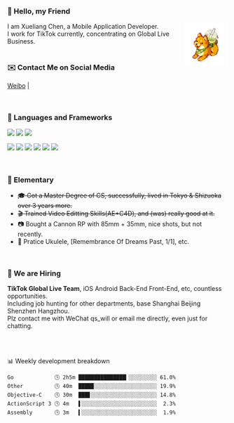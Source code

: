 ### 🐺 Hello, my Friend
<img align='right' src="https://raw.githubusercontent.com/Neko3000/resource-storage/master/img/homepage/shibainu-1.png" alt="screenshot-1" width='100"'>
I am Xueliang Chen, a Mobile Application Developer.  </br>
I work for TikTok currently, concentrating on Global Live Business.  </br>


</br>

### ✉️ Contact Me on Social Media
[Weibo](https://weibo.com/u/7386133210) |

</br>

### 🔌 Languages and Frameworks

<!-- [![](https://img.shields.io/badge/MacOS-Catalina%2010-202020?style=flat-square&logo=apple&logoColor=ffffff)](https://www.apple.com/)  [![](https://img.shields.io/badge/Windows-10-2376bc?style=flat-square&logo=windows&logoColor=ffffff)](https://www.microsoft.com/windows/get-windows-10) -->

[![](https://img.shields.io/badge/IDE-Xcode-1575F9?style=flat-square&logo=xcode&logoColor=ffffff)](https://code.visualstudio.com/)
[![](https://img.shields.io/badge/IDE-Visual%20Studio-5C2D91?style=flat-square&logo=visual-studio&logoColor=ffffff)](https://code.visualstudio.com/)
[![](https://img.shields.io/badge/IDE-Visual%20Studio%20Code-blue?style=flat-square&logo=visual-studio-code&logoColor=ffffff)](https://code.visualstudio.com/)

[![](https://img.shields.io/badge/Lang-React-FDB515?style=flat-square&logo=react&logoColor=ffffff)](https://reactjs.org/)
[![](https://img.shields.io/badge/Lang-Objective--C-00599C?style=flat-square&logo=C%2b%2b&logoColor=ffffff)](https://developer.apple.com/library/archive/documentation/Cocoa/Conceptual/ObjectiveC/Introduction/introObjectiveC.html)
[![](https://img.shields.io/badge/Lang-Swift-FA7343?style=flat-square&logo=swift&logoColor=ffffff)](https://developer.apple.com/swift/)
[![](https://img.shields.io/badge/Lang-Flutter-E74C3C?style=flat-square&logo=flutter&logoColor=ffffff)](https://flutter.dev/)
[![](https://img.shields.io/badge/Lang-C%23-239120?style=flat-square&logo=C%20sharp&logoColor=ffffff)](https://docs.microsoft.com/en-us/dotnet/csharp/)
[![](https://img.shields.io/badge/Lang-Python-3776AB?style=flat-square&logo=Python&logoColor=ffffff)](hhttps://www.python.org/)

</br>

### 🔬 Elementary
+ ~~🎓 Got a Master Degree of CS, successfully, lived in Tokyo & Shizuoka over 3 years more.~~
+ ~~🎬 Trained Video Editting Skills(AE+C4D), and (was) really good at it.~~
+ 📷 Bought a Cannon RP with 85mm + 35mm, nice shots, but not recently.
+ 🎸 Pratice Ukulele, [Remembrance Of Dreams Past, 1/1], etc.

</br>

### 📣 We are Hiring
**TikTok Global Live Team**, iOS Android Back-End Front-End, etc, countless opportunities.  
Including job hunting for other departments, base Shanghai Beijing Shenzhen Hangzhou.  
Plz contact me with WeChat qs_will or email me directly, even just for chatting.

</br>
</br>

 <!-- waka-box start -->
📊 Weekly development breakdown
```text
Go             🕓 2h5m ███████████████▎░░░░░░░░░ 61.0%
Other          🕓 40m  ████▉░░░░░░░░░░░░░░░░░░░░ 19.9%
Objective-C    🕓 30m  ███▋░░░░░░░░░░░░░░░░░░░░░ 14.8%
ActionScript 3 🕓 4m   ▌░░░░░░░░░░░░░░░░░░░░░░░░  2.3%
Assembly       🕓 3m   ▍░░░░░░░░░░░░░░░░░░░░░░░░  1.9%
```
<!-- Powered by https://github.com/Neko3000/waka-box-go . -->
<!-- waka-box end -->


